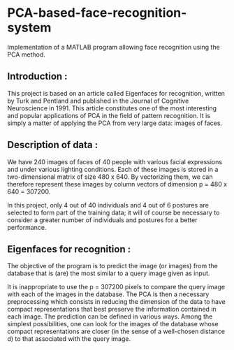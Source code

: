 # PCA-based-face-recognition-system

Implementation of a MATLAB program allowing face recognition using the PCA method.

Introduction :
-

This project is based on an article called Eigenfaces for recognition, written by Turk and Pentland and published in the Journal of Cognitive Neuroscience in 1991.
This article constitutes one of the most interesting and popular applications of PCA in the field of pattern recognition. It is simply a matter of applying the PCA from very large data: images of faces. 


Description of data : 
-

We have 240 images of faces of 40 people with various facial expressions and under various lighting conditions. Each of these images is stored in a two-dimensional matrix of size 480 x 640. By vectorizing them, we can therefore represent these images by column vectors of dimension p = 480 x 640 = 307200.

In this project, only 4 out of 40 individuals and 4 out of 6 postures are selected to form part of the training data; it will of course be necessary to consider a greater number of individuals and postures for a better performance.



Eigenfaces for recognition :
-

The objective of the program is to predict the image (or images) from the database that is (are) the most similar to a query image given as input.

It is inappropriate to use the p = 307200 pixels to compare the query image with each of the images in the database. The PCA is then a necessary preprocessing which consists in reducing the dimension of the data to have compact representations that best preserve the information contained in each image.
The prediction can be defined in various ways. Among the simplest possibilities, one can look for the images of the database whose compact representations are closer (in the sense of a well-chosen distance d) to that associated with the query image.


